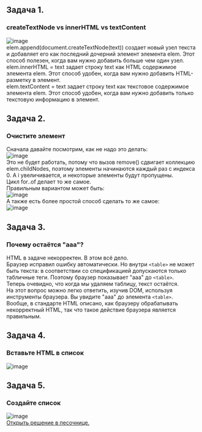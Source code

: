 ## Задача 1.   
### createTextNode vs innerHTML vs textContent  
![image](https://user-images.githubusercontent.com/113675674/216988954-921d5e35-ad5c-4103-96d7-4babe586195c.png)  
elem.append(document.createTextNode(text)) создает новый узел текста и добавляет его как последний дочерний элемент элемента elem. Этот способ полезен, когда вам нужно добавить больше чем один узел.  
elem.innerHTML = text задает строку text как HTML содержимое элемента elem. Этот способ удобен, когда вам нужно добавить HTML-разметку в элемент.  
elem.textContent = text задает строку text как текстовое содержимое элемента elem. Этот способ удобен, когда вам нужно добавить только текстовую информацию в элемент.  

## Задача 2.   
### Очистите элемент  
Сначала давайте посмотрим, как не надо это делать:  
![image](https://user-images.githubusercontent.com/113675674/216989445-0c9c6e06-eecb-4493-a507-7dfd66872110.png)  
Это не будет работать, потому что вызов remove() сдвигает коллекцию elem.childNodes, поэтому элементы начинаются каждый раз с индекса 0. А i увеличивается, и некоторые элементы будут пропущены.  
Цикл for..of делает то же самое.  
Правильным вариантом может быть:  
![image](https://user-images.githubusercontent.com/113675674/216989597-9aceb89d-ba6c-4c87-ac1d-469ee060f5b0.png)  
А также есть более простой способ сделать то же самое:  
![image](https://user-images.githubusercontent.com/113675674/216989667-24f9aaf3-2890-4360-a534-fb45c258f2f4.png)  

## Задача 3.   
### Почему остаётся "aaa"?  
HTML в задаче некорректен. В этом всё дело.  
Браузер исправил ошибку автоматически. Но внутри `<table>` не может быть текста: в соответствии со спецификацией допускаются только табличные теги. Поэтому браузер показывает "aaa" до `<table>`.  
Теперь очевидно, что когда мы удаляем таблицу, текст остаётся.  
На этот вопрос можно легко ответить, изучив DOM, используя инструменты браузера. Вы увидите "aaa" до элемента `<table>`.  
Вообще, в стандарте HTML описано, как браузеру обрабатывать некорректный HTML, так что такое действие браузера является правильным.  

## Задача 4.   
### Вставьте HTML в список  
![image](https://user-images.githubusercontent.com/113675674/217161997-d072277e-7c47-44e8-8a1e-55ac446c72f5.png)  

  
## Задача 5.   
### Создайте список 
![image](https://user-images.githubusercontent.com/113675674/216997357-f67fe81b-6663-48e4-9c9d-ad30f6564fdd.png)  
[Открыть решение в песочнице.](https://plnkr.co/edit/I3Slu1EGgSEuUZwp?p=preview&preview)  



